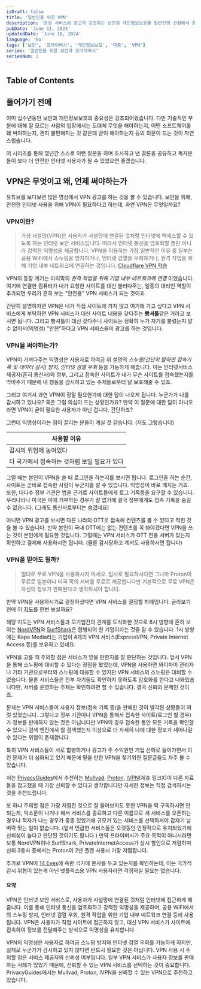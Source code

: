 ```yaml
---
isDraft: false
title: '일반인을 위한 VPN'
description: '온갖 서비스와 광고가 강조하는 보안과 개인정보보호를 일반인의 관점에서 돌아보자 - VPN편'
pubDate: 'June 11, 2024'
updatedDate: 'June 18, 2024'
language: 'ko'
tags: ['보안', '프라이버시', '개인정보보호', '대중', 'VPN']
series: '일반인을 위한 보안과 프라이버시'
seriesNum: 1
---
```


## Table of Contents

## 들어가기 전에

이미 십수년동안 보안과 개인정보보호의 중요성은 강조되어왔습니다. 다만 기술적인 부분에 대해 잘 모르는 사람의 입장에서는 도대체 무엇을 해야하는지, 어떤 소프트웨어를 왜 써야하는지, 괜히 불편해지는 것 같은데 굳이 해야하는지 등의 의문이 드는 것이 자연스럽습니다.

이 시리즈를 통해 몇년간 스스로 이런 질문을 하며 조사하고 낸 결론을 공유하고 독자분들이 보다 더 안전한 인터넷 사용자가 될 수 있었으면 좋겠습니다.

## VPN은 무엇이고 왜, 언제 써야하는가

유튜브를 보다보면 많은 영상에서 VPN 광고를 하는 것을 볼 수 있습니다. 보안을 위해, 안전한 인터넷 사용을 위해 VPN이 필요하다고 하는데, 과연 VPN은 무엇일까요?

### VPN이란?

> 가상 사설망(VPN)은 사용자가 사설망에 연결된 것처럼 인터넷에 액세스할 수 있도록 하는 인터넷 보안 서비스입니다. 따라서 인터넷 통신을 암호화할 뿐만 아니라 강력한 익명성을 제공합니다. VPN을 이용하는 가장 일반적인 이유 중 일부는 공용 WiFi에서 스누핑을 방지하거나, 인터넷 검열을 우회하거나, 원격 작업을 위해 기업 내부 네트워크에 연결하는 것입니다. [Cloudflare VPN 학습](https://www.cloudflare.com/ko-kr/learning/access-management/what-is-a-vpn/)

VPN의 등장 계기는 마지막의 _원격 작업을 위해 기업 내부 네트워크에 연결_ 이었습니다. 여기에 연결한 컴퓨터가 내가 요청한 사이트를 대신 불러다주는, 일종의 대리인 역할이 추가되면 우리가 흔히 보는 "안전용" VPN 서비스가 되는 것이죠.

간단히 설명하자면 VPN은 내가 직접 사이트에 가지 않고 여기에 가고 싶다고 VPN 서비스에게 부탁하면 VPN 서비스가 대신 사이트 내용을 갖다주는 **빵셔틀**같은 거라고 보시면 됩니다. 그리고 빵셔틀이 대신 갖다주니 사이트는 정확히 누가 자기를 불렀는지 알 수 없어서(익명성) "안전"하다고 VPN 서비스들이 광고를 하는 것입니다.

### VPN을 써야하는가?

VPN이 가져다주는 익명성은 사용자로 하여금 위 설명의 _스누핑(간단히 말하면 접속기록 및 데이터 감시) 방지_, _인터넷 검열 우회_ 등을 가능하게 해줍니다. 이는 인터넷서비스제공자(흔히 통신사)와 정부, 그리고 접속한 사이트가 내가 무슨 사이트를 접속했는지를 막아주기 때문에 내 행동을 감시하고 있는 주체들로부터 날 보호해줄 수 있죠.

그리고 여기서 과연 VPN이 정말 필요한가에 대한 답이 나오게 됩니다. 누군가가 나를 감시하고 있나요? 혹은 그럴 의심이 드는 상황인가요?
만약 이 질문에 대한 답이 아니오라면 VPN이 굳이 필요한 사용자가 아닌 겁니다. 간단하죠?

그런데 익명성이라는 점이 끌리는 분들이 계실 것 같습니다. (저도 그렇습니다)

| 사용할 이유 |
|----------|
|감시의 위협에 놓여있다|
|타 국가에서 접속하는 것처럼 보일 필요가 있다|

그럴 때는 본인이 VPN을 쓸 때 로그인을 하는지를 보시면 됩니다. 로그인을 하는 순간, 사이트는 곧바로 접속한 사람이 누군지를 알 수 있습니다. 익명성이 바로 깨지는 거죠. 또한, 대다수 정부 기관은 법을 근거로 사이트들에게 로그 기록등을 요구할 수 있습니다. 우리나라나 미국은 이때 거부하는 경우가 잘 없기에 결국 정부에게도 접속 기록을 숨길 수 없습니다. (그래도 통신사로부터는 숨겼네요)

아니면 VPN 광고를 보시면 다른 나라의 OTT로 접속해 컨텐츠를 볼 수 있다고 적힌 것을 볼 수 있습니다. 만약 본인이 국내 OTT에는 없는 컨텐츠를 꼭 봐야겠다면 VPN을 쓰는 것이 본인에게 필요한 것입니다. 그럴때는 VPN 서비스가 OTT 전용 서버가 있는지 확인하고 결제해 사용하시면 됩니다. (물론 감시당하고 계셔도 사용하시면 됩니다)

### VPN을 믿어도 될까?

> 절대로 무료 VPN을 사용하시지 마세요. 임시로 필요하시다면 그나마 Proton이 무료로 일본이나 미국 쪽의 서버를 무료로 제공합니다만 기본적으로 무료 VPN은 자신의 정보가 판매된다고 생각하셔야 합니다.

만약 VPN을 사용하시기로 결정하셨다면 VPN 서비스를 결정할 차례입니다. 골라보기 전에 이 [지도](https://kumu.io/sobeyharker/vpn-relationships)를 한번 보실까요?

해당 지도는 VPN 서비스들과 모기업간의 관계를 도식화한 것으로 8시 방향에 흔히 보이는 [NordVPN](https://nordvpn.com)와 [SurfShark](https://surfshark.com)은 합병되어 한 기업이라는 것을 알 수 있습니다. 1시 방향에는 Kape Media라는 기업이 4개의 VPN 서비스(ExpressVPN, Private Internet Access 등)를 보유하고 있네요.

VPN을 고를 때 주의할 점은 서비스가 믿을 만한지를 잘 판단하는 것입니다. 앞서 VPN을 통해 스누핑에 대비할 수 있다는 장점을 봤었는데, VPN을 사용하면 와이파이 관리자나 기타 기관으로부터의 스누핑에 대응할 수 있지만 VPN 서비스의 스누핑은 대비할 수 없습니다. 물론 서비스들은 전부 자기들도 확인하지 못하도록 암호화를 한다고 나와있습니다만, 서버를 운영하는 주체는 확인하려면 할 수 있습니다. 결국 신뢰의 문제인 것이죠.

문제는 VPN 서비스들이 사용자 정보(접속 기록 등)을 판매한 것이 발각된 상황들이 여럿 있었습니다. 그렇다고 정부 기관이나 VPN을 통해서 접속한 사이트(로그인 할 경우)가 정보를 판매하지 않는 것은 아닙니다만 VPN의 경우 접속한 동안 모든 기록을 확인할 수 있으니 검색 엔진에서 뭘 검색했는지 이상으로 더 자세히 나에 대한 정보가 새어나갈 수 있다는 위험이 존재합니다.

특히 VPN 서비스들이 서로 합병하거나 광고가 주 수익원인 기업 산하로 들어가면서 이런 문제가 더 심화되고 있기 때문에 믿을 만한 VPN을 찾기위한 질문글들도 자주 볼 수 있습니다.

저는 [PrivacyGuides](https://www.privacyguides.org/en/vpn/)에서 추천하는 [Mullvad](https://mullvad.net), [Proton](https://proton.me), [IVPN](https://ivpn.net)(제휴 링크X)이 다른 자료들을 참고했을 때 가장 신뢰할 수 있다고 생각합니다만 자세한 정보는 직접 검색하시는 것을 추천드립니다.

또 하나 주의할 점은 가장 저렴한 것으로 잘 들어보지도 못한 VPN을 막 구독하시면 안되는게, 악소문이 나거나 해서 서비스를 종료하고 다른 이름으로 새 서비스를 오픈하는 경우나 적자가 나는 경우가 종종 있었기에 규모가 있는 서비스를 선택하셔야 갑자기 날벼락 맞는 일이 없습니다. (앞서 언급한 서비스들은 오랫동안 안정적으로 유지되었기에 신뢰성이 높다고 판단된 것이기도 합니다.) 만약 프라이버시가 주요 목적이 아니시라면 보통 NordVPN이나 SurfShark, PrivateInternetAccess가 상시 할인으로 저렴하며 신뢰 3총사 중에서는 Proton이 2년 플랜 사용시 가장 저렴합니다.

추가로 VPN이 [14 Eyes](https://namu.wiki/w/%ED%8C%8C%EC%9D%B4%EB%B8%8C%20%EC%95%84%EC%9D%B4%EC%A6%88)에 속한 국가에 본사를 두고 있는지를 확인하는데, 이는 국가적 감시 위협이 있는게 아닌 넷플릭스용 VPN 사용자라면 걱정하실 필요는 없습니다.

#### 요약

VPN은 인터넷 보안 서비스로, 사용자가 사설망에 연결된 것처럼 인터넷에 접근하게 해줍니다. 이를 통해 인터넷 통신을 암호화하고 강력한 익명성을 제공하며, 공용 WiFi에서의 스누핑 방지, 인터넷 검열 우회, 원격 작업을 위한 기업 내부 네트워크 연결 등에 사용됩니다. VPN은 사용자가 직접 사이트에 접근하지 않고, 대신 VPN 서비스가 사이트에 접속하여 정보를 전달해주는 방식으로 익명성을 유지합니다.

VPN의 익명성은 사용자로 하여금 스누핑 방지와 인터넷 검열 우회를 가능하게 하지만, 실제로 누군가가 감시하고 있지 않다면 반드시 필요한 것은 아닙니다. VPN 사용 시 주의할 점은 서비스 제공자의 신뢰성 여부입니다. 일부 VPN 서비스가 사용자 정보를 판매하는 사례가 있었기 때문에, 신뢰할 수 있는 VPN 서비스를 선택하는 것이 중요합니다. PrivacyGuides에서는 Mullvad, Proton, IVPN을 신뢰할 수 있는 VPN으로 추천하고 있습니다.